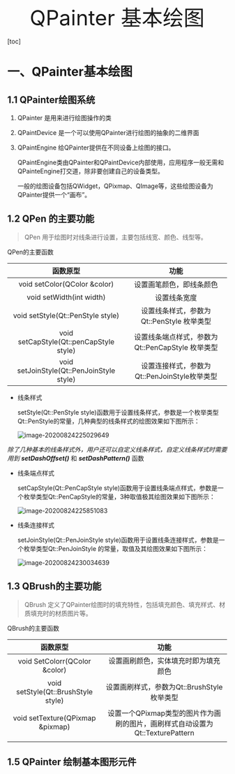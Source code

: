 <center><font size=50>QPainter 基本绘图</font></center>

[toc]

# 一、QPainter基本绘图

## 1.1 QPainter绘图系统

1. QPainter 是用来进行绘图操作的类

2. QPaintDevice 是一个可以使用QPainter进行绘图的抽象的二维界面

3. QPaintEngine 给QPainter提供在不同设备上绘图的接口。

   QPaintEngine类由QPainter和QPaintDevice内部使用，应用程序一般无需和QPainteEngine打交道，除非要创建自己的设备类型。

   一般的绘图设备包括QWidget，QPixmap、QImage等，这些绘图设备为QPainter提供一个“画布”。

   

## 1.2 QPen 的主要功能

> QPen 用于绘图时对线条进行设置，主要包括线宽、颜色、线型等。

QPen的主要函数

|                 函数原型                  |                       功能                       |
| :---------------------------------------: | :----------------------------------------------: |
|       void setColor(QColor &color)        |             设置画笔颜色，即线条颜色             |
|         void setWidth(int width)          |                   设置线条宽度                   |
|     void setStyle(Qt::PenStyle style)     |    设置线条样式，参数为Qt::PenStyle 枚举类型     |
|  void setCapStyle(Qt::penCapStyle style)  | 设置线条端点样式，参数为Qt::PenCapStyle 枚举类型 |
| void setJoinStyle(Qt::PenJoinStyle style) |   设置连接样式，参数为Qt::PenJoinStyle枚举类型   |

- 线条样式

  setStyle(Qt::PenStyle style)函数用于设置线条样式，参数是一个枚举类型Qt::PenStyle的常量，几种典型的线条样式的绘图效果如下图所示：

  ![image-20200824225029649](https://gitee.com/guozeping/blogimage/raw/master/image-20200824225029649.png)

*除了几种基本的线条样式外，用户还可以自定义线条样式，自定义线条样式时需要用到  **setDashOffset()*** 和 ***setDashPattern()*** 函数 

- 线条端点样式

  setCapStyle(Qt::PenCapStyle style)函数用于设置线条端点样式，参数是一个枚举类型Qt::PenCapStyle的常量，3种取值极其绘图效果如下图所示：

  ![image-20200824225851083](https://gitee.com/guozeping/blogimage/raw/master/image-20200824225851083.png)

- 线条连接样式

  setJoinStyle(Qt::PenJoinStyle style)函数用于设置线条连接样式，参数是一个枚举类型Qt::PenJoinStyle 的常量，取值及其绘图效果如下图所示：

  ![image-20200824230034639](https://gitee.com/guozeping/blogimage/raw/master/image-20200824230034639.png)

## 1.3 QBrush的主要功能

> QBrush 定义了QPainter绘图时的填充特性，包括填充颜色、填充样式、材质填充时的材质图片等。

QBrush的主要函数

|              函数原型               |                             功能                             |
| :---------------------------------: | :----------------------------------------------------------: |
|   void  SetColorr(QColor &color)    |             设置画刷颜色，实体填充时即为填充颜色             |
| void setStyle(Qt::BrushStyle style) |          设置画刷样式，参数为Qt::BrushStyle枚举类型          |
|  void  setTexture(QPixmap &pixmap)  | 设置一个QPixmap类型的图片作为画刷的图片，画刷样式自动设置为Qt::TexturePattern |
|                                     |                                                              |

## 1.5 QPainter 绘制基本图形元件

